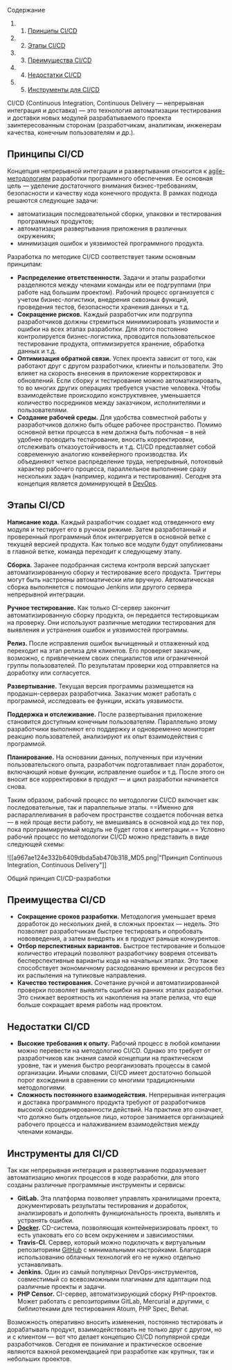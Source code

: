 Содержание

1. 1. [Принципы CI/CD](https://blog.skillfactory.ru/glossary/ci-cd/#принципы-cicd)
2. 2. [Этапы CI/CD](https://blog.skillfactory.ru/glossary/ci-cd/#этапы-cicd)
3. 3. [Преимущества CI/CD](https://blog.skillfactory.ru/glossary/ci-cd/#преимущества-cicd)
4. 4. [Недостатки CI/CD](https://blog.skillfactory.ru/glossary/ci-cd/#недостатки-cicd)
5. 5. [Инструменты для CI/CD](https://blog.skillfactory.ru/glossary/ci-cd/#инструменты-для-cicd)

CI/CD (Continuous Integration, Continuous Delivery — непрерывная интеграция и доставка) — это технология автоматизации тестирования и доставки новых модулей разрабатываемого проекта заинтересованным сторонам (разработчикам, аналитикам, инженерам качества, конечным пользователям и др.).

## Принципы CI/CD

Концепция непрерывной интеграции и развертывания относится к [agile-методологиям](https://blog.skillfactory.ru/glossary/agile/) разработки программного обеспечения. Ее основная цель — уделение достаточного внимания бизнес-требованиям, безопасности и качеству кода конечного продукта. В рамках подхода решаются следующие задачи:

- автоматизация последовательной сборки, упаковки и тестирования программных продуктов;
- автоматизация развертывания приложения в различных окружениях;
- минимизация ошибок и уязвимостей программного продукта.

Разработка по методике CI/CD соответствует таким основным принципам:

- **Распределение ответственности.** Задачи и этапы разработки разделяются между членами команды или ее подгруппами (при работе над большим проектом). Рабочий процесс организуется с учетом бизнес-логистики, внедрения сквозных функций, проведения тестов, безопасности хранения данных и т.д.
- **Сокращение рисков.** Каждый разработчик или подгруппа разработчиков должны стремиться минимизировать уязвимости и ошибки на всех этапах разработки. Для этого постоянно контролируется бизнес-логистика, проводится пользовательское тестирование продукта, оптимизируется хранение, обработка данных и т.д.
- **Оптимизация обратной связи.** Успех проекта зависит от того, как работают друг с другом разработчики, клиенты и пользователи. Это влияет на скорость внесения в приложение корректировок и обновлений. Если сборку и тестирование можно автоматизировать, то во многих других операциях требуется участие человека. Чтобы взаимодействие происходило конструктивнее, уменьшается количество посредников между заказчиком, исполнителями и пользователями.
- **Создание рабочей среды.** Для удобства совместной работы у разработчиков должно быть общее рабочее пространство. Помимо основной ветки процесса в нем должна быть побочная – в ней удобнее проводить тестирование, вносить корректировки, отслеживать отказоустойчивость и т.д.
СI/CD представляет собой современную аналогию конвейерного производства. Их объединяют четкое распределение труда, непрерывный, потоковый характер рабочего процесса, параллельное выполнение сразу нескольких задач (например, кодинга и тестирования). Сегодня эта концепция является доминирующей в [DevOps](https://blog.skillfactory.ru/glossary/devops/).

## Этапы CI/CD

**Написание кода.** Каждый разработчик создает код отведенного ему модуля и тестирует его в ручном режиме. Затем разработанный и проверенный программный блок интегрируется в основной ветке с текущей версией продукта. Как только все модули будут опубликованы в главной ветке, команда переходит к следующему этапу.

**Сборка.** Заранее подобранная система контроля версий запускает автоматизированную сборку и тестирование всего продукта. Триггеры могут быть настроены автоматически или вручную. Автоматическая сборка выполняется с помощью Jenkins или другого сервера непрерывной интеграции.

**Ручное тестирование.** Как только CI-сервер закончит автоматизированную сборку продукта, он передается тестировщикам на проверку. Они используют различные методики тестирования для выявления и устранения ошибок и уязвимостей программы.

**Релиз.** После исправления ошибок вычищенный и отлаженный код переходит на этап релиза для клиентов. Его проверяет заказчик, возможно, с привлечением своих специалистов или ограниченной группы пользователей. По результатам проверки код отправляется на доработку или согласуется.

**Развертывание.** Текущая версия программы размещается на продакшн-серверах разработчика. Заказчик может работать с программой, исследовать ее функции, искать уязвимости.

**Поддержка и отслеживание.** После развертывания приложение становится доступным конечным пользователям. Параллельно этому разработчики выполняют его поддержку и одновременно мониторят реакцию пользователей, анализируют их опыт взаимодействия с программой.

**Планирование.** На основании данных, полученных при изучении пользовательского опыта, разработчик подготавливает план доработок, включающий новые функции, исправление ошибок и т.д. После этого он вносит все корректировки в продукт — и цикл разработки начинается снова.

Таким образом, рабочий процесс по методологии CI/CD включает как последовательные, так и параллельные этапы. ==Именно для распараллеливания в рабочем пространстве создается побочная ветка — в ней проще вести работу, не вмешиваясь в основной код до тех пор, пока программируемый модуль не будет готов к интеграции.== Условно рабочий процесс по методологии CI/CD можно представить в виде следующей схемы:

![[a967ae124e332b6409dbda5ab470b318_MD5.png|"Принцип Continuous Integration, Continuous Delivery"]]

Общий принцип CI/CD-разработки

## Преимущества CI/CD

- **Сокращение сроков разработки.** Методология уменьшает время доработок до нескольких дней, в сложных проектах — недель. Это позволяет разработчикам быстрее тестировать и опробовать нововведения, а затем внедрять их в продукт раньше конкурентов.
- **Отбор перспективных вариантов.** Быстрое тестирование и большое количество итераций позволяют разработчику вовремя отсеивать бесперспективные варианты кода на начальных этапах. Это также способствует экономичному расходованию времени и ресурсов без их распыления на тупиковые направления.
- **Качество тестирования.** Сочетание ручной и автоматизированной проверки позволяет выявлять ошибки на ранних этапах разработки. Это снижает вероятность их накопления на этапе релиза, что еще больше сокращает время работы над проектом.
## Недостатки CI/CD

- **Высокие требования к опыту.** Рабочий процесс в любой компании можно перевести на методологию CI/CD. Однако это требует от разработчиков как знания самой концепции на практическом уровне, так и умения быстро реорганизовать процессы в самой организации. Иными словами, CI/CD имеет достаточно большой порог вхождения в сравнении со многими традиционными методологиями.
- **Сложность постоянного взаимодействия.** Непрерывная интеграция и доставка программного продукта требуют от разработчиков высокой скоординированности действий. На практике это означает, что должно быть отдельное лицо, которое занимается организацией рабочего процесса и налаживанием взаимодействия между членами команды.

## Инструменты для CI/CD

Так как непрерывная интеграция и развертывание подразумевает автоматизацию многих процессов в ходе разработки, для этого созданы различные программные инструменты и сервисы:

- **GitLab.** Эта платформа позволяет управлять хранилищами проекта, документировать результаты тестирования и доработок, анализировать и дополнять функциональность проекта, выявлять и устранять ошибки.
- **[Docker](https://blog.skillfactory.ru/glossary/docker/).** СD-система, позволяющая контейнеризировать проект, то есть упаковать его со всем окружением и зависимостями.
- **Travis-CI.** Сервер, который можно подключать к виртуальным репозиториям [GitHub](https://blog.skillfactory.ru/glossary/github/) с минимальными настройками. Благодаря использованию облачных технологий его не нужно отдельно устанавливать.
- **Jenkins.** Один из самый популярных DevOps-инструментов, совместимый со всевозможными плагинами для адаптации под различные проекты и задачи.
- **PHP Censor.** CI-сервер, автоматизирующий сборку PHP-проектов. Может работать с репозиториями GitLab, Mercurial и другими, с библиотеками для тестирования Atoum, PHP Spec, Behat.

Возможность оперативно вносить изменения, постоянно тестировать и дорабатывать продукт, взаимодействовать не только друг с другом, но и с клиентом — вот что делает концепцию CI/CD популярной среди разработчиков. Сегодня ее понимание и практическое освоение являются важной рекомендацией при разработке как крупных, так и небольших проектов.